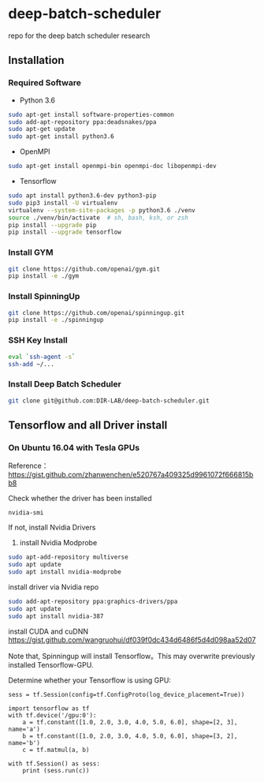 # deep-batch-scheduler
repo for the deep batch scheduler research

## Installation

### Required Software
* Python 3.6
```bash
sudo apt-get install software-properties-common
sudo add-apt-repository ppa:deadsnakes/ppa
sudo apt-get update
sudo apt-get install python3.6
```
* OpenMPI 
```bash
sudo apt-get install openmpi-bin openmpi-doc libopenmpi-dev
```

* Tensorflow
```bash
sudo apt install python3.6-dev python3-pip
sudo pip3 install -U virtualenv
virtualenv --system-site-packages -p python3.6 ./venv
source ./venv/bin/activate  # sh, bash, ksh, or zsh
pip install --upgrade pip
pip install --upgrade tensorflow
```

### Install GYM

```bash
git clone https://github.com/openai/gym.git
pip install -e ./gym
```

### Install SpinningUp
```bash
git clone https://github.com/openai/spinningup.git
pip install -e ./spinningup
```

### SSH Key Install
```bash
eval `ssh-agent -s`
ssh-add ~/...
```
### Install Deep Batch Scheduler
```bash
git clone git@github.com:DIR-LAB/deep-batch-scheduler.git
```

## Tensorflow and all Driver install

### On Ubuntu 16.04 with Tesla GPUs 

Reference：https://gist.github.com/zhanwenchen/e520767a409325d9961072f666815bb8

Check whether the driver has been installed
```
nvidia-smi
```

If not, install Nvidia Drivers
1. install Nvidia Modprobe
```bash
sudo apt-add-repository multiverse
sudo apt update
sudo apt install nvidia-modprobe
```

install driver via Nvidia repo
```bash
sudo add-apt-repository ppa:graphics-drivers/ppa
sudo apt update
sudo apt install nvidia-387
```

install CUDA and cuDNN
https://gist.github.com/wangruohui/df039f0dc434d6486f5d4d098aa52d07

Note that, Spinningup will install Tensorflow。This may overwrite previously installed Tensorflow-GPU.

Determine whether your Tensorflow is using GPU:
```
sess = tf.Session(config=tf.ConfigProto(log_device_placement=True))

import tensorflow as tf
with tf.device('/gpu:0'):
    a = tf.constant([1.0, 2.0, 3.0, 4.0, 5.0, 6.0], shape=[2, 3], name='a')
    b = tf.constant([1.0, 2.0, 3.0, 4.0, 5.0, 6.0], shape=[3, 2], name='b')
    c = tf.matmul(a, b)

with tf.Session() as sess:
    print (sess.run(c))
```

